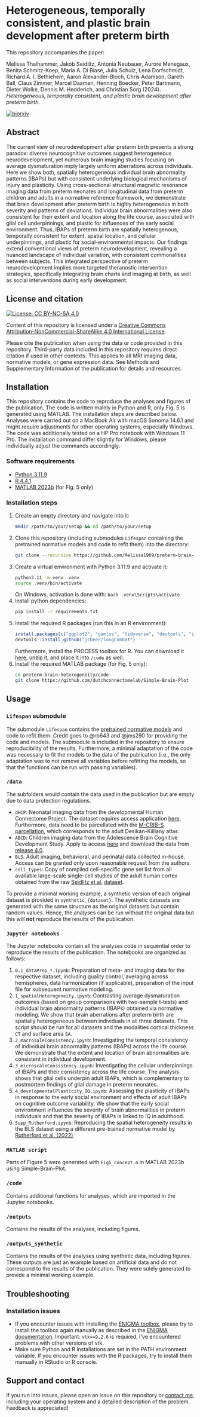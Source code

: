 # <a name="top"></a>Heterogeneous, temporally consistent, and plastic brain development after preterm birth

This repository accompanies the paper:

Melissa Thalhammer, Jakob Seidlitz, Antonia Neubauer, Aurore Menegaux, Benita Schmitz-Koep, Maria A. Di Biase, Julia Schulz, Lena Dorfschmidt, Richard A. I. Bethlehem, Aaron Alexander-Bloch, Chris Adamson, Gareth Ball, Claus Zimmer, Marcel Daamen, Henning Boecker, Peter Bartmann, Dieter Wolke, Dennis M. Hedderich, and Christian Sorg (2024). *Heterogeneous, temporally consistent, and plastic brain development after preterm birth.*

[![biorxiv](https://img.shields.io/badge/biorxiv-10.1101%2F2024.12.06.627134-blue?style=flat)](https://doi.org/10.1101/2024.12.06.627134)


## Abstract
The current view of neurodevelopment after preterm birth presents a strong paradox: diverse neurocognitive outcomes suggest heterogeneous neurodevelopment, yet numerous brain imaging studies focusing on average dysmaturation imply largely uniform aberrations across individuals. Here we show both, spatially heterogeneous individual brain abnormality patterns (IBAPs) but with consistent underlying biological mechanisms of injury and plasticity. Using cross-sectional structural magnetic resonance imaging data from preterm neonates and longitudinal data from preterm children and adults in a normative reference framework, we demonstrate that brain development after preterm birth is highly heterogeneous in both severity and patterns of deviations. Individual brain abnormalities were also consistent for their extent and location along the life course, associated with glial cell underpinnings, and plastic for influences of the early social environment. Thus, IBAPs of preterm birth are spatially heterogenous, temporally consistent for extent, spatial location, and cellular underpinnings, and plastic for social-environmental impacts. Our findings extend conventional views of preterm neurodevelopment, revealing a nuanced landscape of individual variation, with consistent commonalities between subjects. This integrated perspective of preterm neurodevelopment implies more targeted theranostic intervention strategies, specifically integrating brain charts and imaging at birth, as well as social interventions during early development.


## License and citation
[![License: CC BY-NC-SA 4.0](https://img.shields.io/badge/License-CC%20BY--NC--SA%204.0-lightgrey)](http://creativecommons.org/licenses/by-nc-sa/4.0/)  

Content of this repository is licensed under a [Creative Commons Attribution-NonCommercial-ShareAlike 4.0 International License](http://creativecommons.org/licenses/by-nc-sa/4.0/).

Please cite the publication when using the data or code provided in this repository. Third-party data included in this repository requires direct citation if used in other contexts. This applies to all MRI imaging data, normative models, or gene expression data. See Methods and Supplementary Information of the publication for details and resources.


## Installation
This repository contains the code to reproduce the analyses and figures of the publication. The code is written mainly in Python and R, only Fig. 5 is generated using MATLAB. The installation steps are described below. Analyses were carried out on a MacBook Air with macOS Sonoma 14.6.1 and might require adjustments for other operating systems, especially Windows. The code was additionally tested on a HP Pro notebook with Windows 11 Pro. The installation command differ slightly for Windows, please individually adjust the commands accordingly.

### Software requirements
- [Python 3.11.9](https://www.python.org/downloads/release/python-3119/)
- [R 4.4.1](https://cran.r-project.org/)
- [MATLAB 2023b](https://de.mathworks.com/help/install/ug/install-products-with-internet-connection.html) (for Fig. 5 only)

### Installation steps
1. Create an empty directory and navigate into it:
    ```bash
    mkdir /path/to/your/setup && cd /path/to/your/setup
    ```
2. Clone this repository (including submodules `Lifespan` containing the pretrained normative models and code to refit them) into the directory:
    ```bash
    git clone --recursive https://github.com/Melissa1909/preterm-brain-heterogeneity 
    ```
3. Create a virtual environment with Python 3.11.9 and activate it:
    ```bash 
    python3.11 -m venv .venv 
    source .venv/bin/activate
    ```
    On Windows, activation is done with:
        ```bash
        .venv\Scripts\activate
        ```
4. Install python dependencies:
    ```bash
    pip install -r requirements.txt
    ```
5. Install the required R packages (run this in an R environment):
    ```R
    install.packages(c("ggplot2", "gamlss", "tidyverse", "devtools", "invgamma"))
    devtools::install_github("jcbeer/longCombat")
    ```
    Furthermore, install the PROCESS toolbox for R. You can download it [here](https://www.afhayes.com/public/processv43.zip), unzip it, and place it into `/code` as well.
6. Install the required MATLAB package (for Fig. 5 only):
    ```bash
    cd preterm-brain-heterogeneity/code
    git clone https://github.com/dutchconnectomelab/Simple-Brain-Plot 
    ```


## Usage
### `Lifespan` submodule
The submodule `Lifespan` contains the [pretrained normative models](https://doi.org/10.1038/s41586-022-04554-y) and code to refit them. Credit goes to @rb643 and @jms290 for providing the code and models. The submodule is included in the repository to ensure reproducibility of the results. Furthermore, a minimal adaptation of the code was necessary to fit the models to the data of the publication (i.e., the only adaptation was to not remove all variables before refitting the models, so that the functions can be run with passing variables). 

### `/data`
The subfolders would contain the data used in the publication but are empty due to data protection regulations. 
- `dHCP`: Neonatal imaging data from the developmental Human Connectome Project. The dataset requires access application [here](https://nda.nih.gov/edit_collection.html?id=3955). Furthermore, data need to be parcellated with the [M-CRIB-S parcellation](https://github.com/DevelopmentalImagingMCRI/MCRIBS), which corresponds to the adult Desikan-Killiany atlas.
- `ABCD`: Children imaging data from the Adolescence Brain Cognitive Development Study. Apply to access [here](https://nda.nih.gov/abcd/requestaccess) and download the data from [release 4.0](https://nda.nih.gov/study.html?id=1299). 
- `BLS`: Adult imaging, behavioral, and perinatal data collected in-house. Access can be granted only upon reasonable request from the authors. 
- `cell_types`: Copy of compiled cell-specific gene set list from all available large-scale single-cell studies of the adult human cortex obtained from the raw [Seidlitz et al.](https://doi.org/10.1038/s41467-020-17051-5) [dataset](https://staticcontent.springer.com/esm/art%3A10.1038%2Fs41467-020-17051-5/MediaObjects/41467_2020_17051_MOESM8_ESM.xlsx).

To provide a minimal working example, a synthetic version of each original dataset is provided in `synthetic_{dataset}`. The synthetic datasets are generated with the same structure as the original datasets but contain random values. Hence, the analyses can be run without the original data but this will **not** reproduce the results of the publication.

### `Jupyter notebooks`
The Jupyter notebooks contain all the analyses code in sequential order to reproduce the results of the publication. The notebooks are organized as follows:
1. `0.1_dataPrep_*.ipynb`: Preparation of meta- and imaging data for the respective dataset, including quality control, averaging across hemispheres, data harmonization (if applicable), preparation of the input file for subsequent normative modeling.
2. `1_spatialHeterogeneity.ipynb`: Contrasting average dysmaturation outcomes (based on group comparisons with two-sample t-tests) and individual brain abnormality patterns (IBAPs) obtained via normative modeling. We show that brain aberrations after preterm birth are spatially heterogeneous between individuals in all three datasets. This script should be run for all datasets and the modalities cortical thickness `CT` and surface area `SA`. 
3. `2_macrosaleConsistency.ipynb`: Investigating the temporal consistency of individual brain abnormality patterns (IBAPs) across the life course. We demonstrate that the extent and location of brain abnormalities are consistent in individual development.
4. `3_microscaleConsistency.ipynb`: Investigating the cellular underpinnings of IBAPs and their consistency across the life course. The analysis shows that glial cells underpin adult IBAPs, which is complementary to postmortem findings of glial damage in preterm neonates.
5. `4_developmentalPlasticity_IQ.ipynb`: Assessing the plasticity of IBAPs in response to the early social environment and effects of adult IBAPs on cognitive outcome variability. We show that the early social environment influences the severity of brain abnormalities in preterm individuals and that the severity of IBAPs is linked to IQ in adulthood.
6. `Supp_Rutherford.ipynb`: Reproducing the spatial heterogeneity results in the BLS dataset using a different pre-trained normative model by [Rutherford et al. (2022)](https://doi.org/10.7554/eLife.72904).

### `MATLAB script`
Parts of Figure 5 were generated with `Fig5_concept.m` in MATLAB 2023b using Simple-Brain-Plot. 

### `/code`
Contains additional functions for analyses, which are imported in the Jupyter notebooks.

### `/outputs`
Contains the results of the analyses, including figures.

### `/outputs_synthetic`
Contains the results of the analyses using synthetic data, including figures. These outputs are just an example based on artificial data and do not correspond to the results of the publication. They were solely generated to provide a minimal working example.


## Troubleshooting
### Installation issues
- If you encounter issues with installing the [ENIGMA toolbox](https://enigma-toolbox.readthedocs.io/en/latest/), please try to install the toolbox again manually as described in the [ENIGMA documentation](https://enigma-toolbox.readthedocs.io/en/latest/pages/01.install/index.html). Important: `vtk==9.2.6` is required, I've encountered problems with other versions of vtk.
- Make sure Python and R installations are set in the PATH environment variable. If you encounter issues with the R packages, try to install them manually in RStudio or R console.


## Support and contact 
If you run into issues, please open an issue on this repository or [contact me](mailto:melissa.thalhammer@tum.de), including your operating system and a detailed description of the problem. Feedback is appreciated!